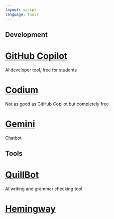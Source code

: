 ```yaml
---
layout: script
language: Tools
---
```


## Development

# [GitHub Copilot](https://github.com/features/copilot)

AI developer tool, free for students

# [Codium](https://www.codium.ai/)

Not as good as GitHub Copilot but completely free

# [Gemini](https://gemini.google.com/app)

Chatbot

## Tools

# [QuillBot](https://chromewebstore.google.com/detail/quillbot-ai-writing-and-g/iidnbdjijdkbmajdffnidomddglmieko)

AI writing and grammar checking tool

# [Hemingway](https://hemingwayapp.com/)

AI grammar helper
